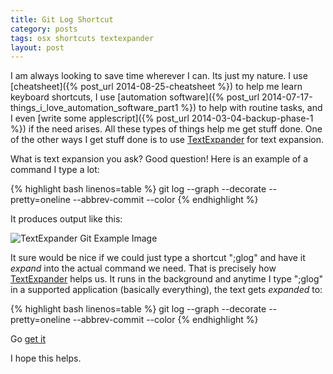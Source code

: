 ```yaml
---
title: Git Log Shortcut
category: posts
tags: osx shortcuts textexpander
layout: post
---
```


I am always looking to save time wherever I can.  Its just my nature.  I use [cheatsheet]({% post_url 2014-08-25-cheatsheet %}) to help me learn keyboard shortcuts, I use [automation software]({% post_url 2014-07-17-things_i_love_automation_software_part1 %}) to help with routine tasks, and I even [write some applescript]({% post_url 2014-03-04-backup-phase-1 %}) if the need arises.  All these types of things help me get stuff done.   One of the other ways I get stuff done is to use [TextExpander](http://smilesoftware.com/TextExpander/index.html) for text expansion.

What is text expansion you ask?  Good question!  Here is an example of a command I type a lot:

{% highlight bash linenos=table %}
git log --graph --decorate --pretty=oneline --abbrev-commit --color
{% endhighlight %}

It produces output like this:

![TextExpander Git Example Image]({{site.baseurl}}/images/git_log_textexpander.jpg  "TextExpander Git Example")

It sure would be nice if we could just type a shortcut ";glog" and have it _expand_ into the actual command we need.  That is precisely how [TextExpander](http://smilesoftware.com/TextExpander/index.html) helps us. It runs in the background and anytime I type ";glog" in a supported application (basically everything), the text gets _expanded_ to:

{% highlight bash linenos=table %}
git log --graph --decorate --pretty=oneline --abbrev-commit --color
{% endhighlight %}

Go [get it](http://smilesoftware.com/TextExpander/index.html) 

I hope this helps.

